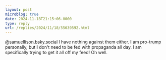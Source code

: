 ```yaml
---
layout: post
microblog: true
date: 2024-11-18T21:15:06-0000
type: reply
url: /replies/2024/11/18/55639592.html
---
```

<p><a href="http://samuellison.bsky.social">@samuellison.bsky.social</a> I have nothing against them either. I am pro-trump personally, but I don't need to be fed with propaganda all day. I am specifically trying to get it all off my feed! Oh well.</p>
